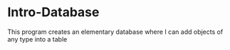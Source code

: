 # Intro-Database
This program creates an elementary database where I can add objects of any type into a table
